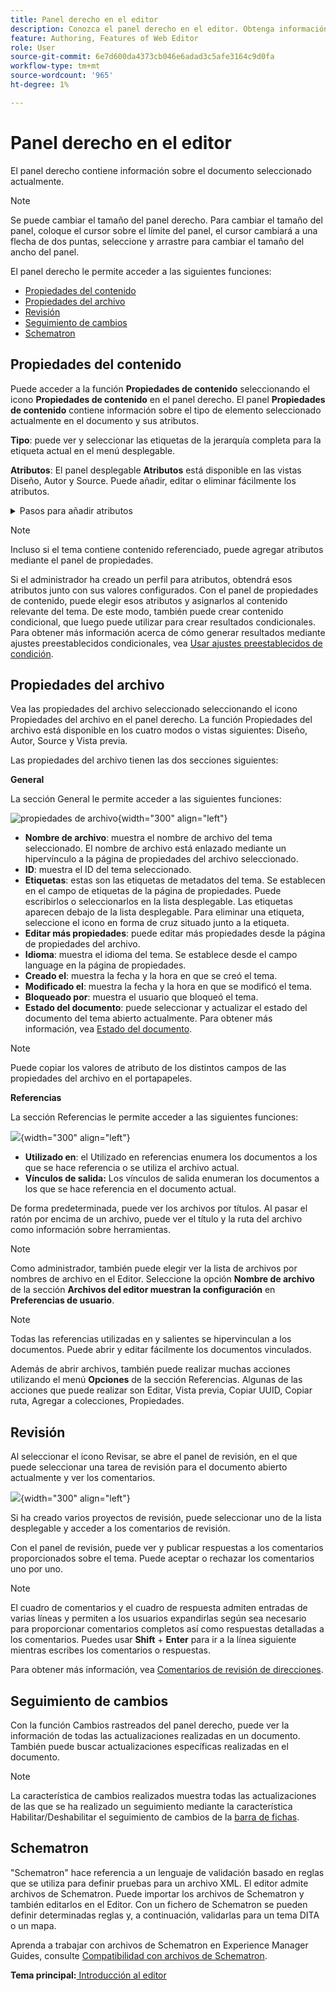 ```yaml
---
title: Panel derecho en el editor
description: Conozca el panel derecho en el editor. Obtenga información acerca de la interfaz y las funciones de Editor en Adobe Experience Manager Guides.
feature: Authoring, Features of Web Editor
role: User
source-git-commit: 6e7d600da4373cb046e6adad3c5afe3164c9d0fa
workflow-type: tm+mt
source-wordcount: '965'
ht-degree: 1%

---
```


# Panel derecho en el editor

El panel derecho contiene información sobre el documento seleccionado actualmente.

>[!NOTE]
>
> Se puede cambiar el tamaño del panel derecho. Para cambiar el tamaño del panel, coloque el cursor sobre el límite del panel, el cursor cambiará a una flecha de dos puntas, seleccione y arrastre para cambiar el tamaño del ancho del panel.

El panel derecho le permite acceder a las siguientes funciones:

- [Propiedades del contenido](#content-properties)
- [Propiedades del archivo](#file-properties)
- [Revisión](#review)
- [Seguimiento de cambios](#track-changes)
- [Schematron](#schematron)

## Propiedades del contenido

Puede acceder a la función **Propiedades de contenido** seleccionando el icono **Propiedades de contenido** en el panel derecho. El panel **Propiedades de contenido** contiene información sobre el tipo de elemento seleccionado actualmente en el documento y sus atributos.

**Tipo**: puede ver y seleccionar las etiquetas de la jerarquía completa para la etiqueta actual en el menú desplegable.

**Atributos**: El panel desplegable **Atributos** está disponible en las vistas Diseño, Autor y Source. Puede añadir, editar o eliminar fácilmente los atributos.

<details>
    <summary> Pasos para añadir atributos </summary>


1. Seleccione **Añadir**.

   ![atributos en propiedades de contenido](images/properties-tab-attributes_cs.png){width="300" align="left"}

1. En el panel desplegable **Atributo**, seleccione el atributo en la lista desplegable y especifique el valor de un atributo.  Luego selecciona **Agregar**.

   ![panel de atributos con varios atributos ](images/attributes-multiple-properties.png){width="300" align="left"}

1. Para editar el atributo, pasa el ratón sobre él y selecciona **Editar** ![editar-icono](images/edit_pencil_icon.svg).

1. Para eliminar el atributo, pasa el ratón sobre él y selecciona **Eliminar** ![delete-icon](images/Delete_icon.svg).

</details>


>[!NOTE]
>
> Incluso si el tema contiene contenido referenciado, puede agregar atributos mediante el panel de propiedades.

Si el administrador ha creado un perfil para atributos, obtendrá esos atributos junto con sus valores configurados. Con el panel de propiedades de contenido, puede elegir esos atributos y asignarlos al contenido relevante del tema. De este modo, también puede crear contenido condicional, que luego puede utilizar para crear resultados condicionales. Para obtener más información acerca de cómo generar resultados mediante ajustes preestablecidos condicionales, vea [Usar ajustes preestablecidos de condición](generate-output-use-condition-presets.md#).



## Propiedades del archivo

Vea las propiedades del archivo seleccionado seleccionando el icono Propiedades del archivo en el panel derecho. La función Propiedades del archivo está disponible en los cuatro modos o vistas siguientes: Diseño, Autor, Source y Vista previa.

Las propiedades del archivo tienen las dos secciones siguientes:

**General**

La sección General le permite acceder a las siguientes funciones:

![propiedades de archivo](images/file-properties-general.png){width="300" align="left"}

- **Nombre de archivo**: muestra el nombre de archivo del tema seleccionado. El nombre de archivo está enlazado mediante un hipervínculo a la página de propiedades del archivo seleccionado.
- **ID**: muestra el ID del tema seleccionado.
- **Etiquetas**: estas son las etiquetas de metadatos del tema. Se establecen en el campo de etiquetas de la página de propiedades. Puede escribirlos o seleccionarlos en la lista desplegable.  Las etiquetas aparecen debajo de la lista desplegable. Para eliminar una etiqueta, seleccione el icono en forma de cruz situado junto a la etiqueta.
- **Editar más propiedades**: puede editar más propiedades desde la página de propiedades del archivo.
- **Idioma**: muestra el idioma del tema. Se establece desde el campo language en la página de propiedades.
- **Creado el**: muestra la fecha y la hora en que se creó el tema.
- **Modificado el**: muestra la fecha y la hora en que se modificó el tema.
- **Bloqueado por**: muestra el usuario que bloqueó el tema.
- **Estado del documento**: puede seleccionar y actualizar el estado del documento del tema abierto actualmente. Para obtener más información, vea [Estado del documento](web-editor-document-states.md#).

>[!NOTE]
>
> Puede copiar los valores de atributo de los distintos campos de las propiedades del archivo en el portapapeles.

**Referencias**

La sección Referencias le permite acceder a las siguientes funciones:

![](images/file-properties-references.png){width="300" align="left"}

- **Utilizado en**: el Utilizado en referencias enumera los documentos a los que se hace referencia o se utiliza el archivo actual.
- **Vínculos de salida:** Los vínculos de salida enumeran los documentos a los que se hace referencia en el documento actual.

De forma predeterminada, puede ver los archivos por títulos. Al pasar el ratón por encima de un archivo, puede ver el título y la ruta del archivo como información sobre herramientas.

>[!NOTE]
>
> Como administrador, también puede elegir ver la lista de archivos por nombres de archivo en el Editor. Seleccione la opción **Nombre de archivo** de la sección **Archivos del editor muestran la configuración** en **Preferencias de usuario**.

>[!NOTE]
>
> Todas las referencias utilizadas en y salientes se hipervinculan a los documentos. Puede abrir y editar fácilmente los documentos vinculados.

Además de abrir archivos, también puede realizar muchas acciones utilizando el menú **Opciones** de la sección Referencias. Algunas de las acciones que puede realizar son Editar, Vista previa, Copiar UUID, Copiar ruta, Agregar a colecciones, Propiedades.

## Revisión

Al seleccionar el icono Revisar, se abre el panel de revisión, en el que puede seleccionar una tarea de revisión para el documento abierto actualmente y ver los comentarios.

![](images/review-panel-before-opening.png){width="300" align="left"}

Si ha creado varios proyectos de revisión, puede seleccionar uno de la lista desplegable y acceder a los comentarios de revisión.

Con el panel de revisión, puede ver y publicar respuestas a los comentarios proporcionados sobre el tema. Puede aceptar o rechazar los comentarios uno por uno.

>[!NOTE]
>
> El cuadro de comentarios y el cuadro de respuesta admiten entradas de varias líneas y permiten a los usuarios expandirlas según sea necesario para proporcionar comentarios completos así como respuestas detalladas a los comentarios. Puedes usar **Shift** + **Enter** para ir a la línea siguiente mientras escribes los comentarios o respuestas.

Para obtener más información, vea [Comentarios de revisión de direcciones](review-address-review-comments.md#).

## Seguimiento de cambios

Con la función Cambios rastreados del panel derecho, puede ver la información de todas las actualizaciones realizadas en un documento. También puede buscar actualizaciones específicas realizadas en el documento.

>[!NOTE]
>
> La característica de cambios realizados muestra todas las actualizaciones de las que se ha realizado un seguimiento mediante la característica Habilitar/Deshabilitar el seguimiento de cambios de la [barra de fichas](#tab-bar).

## Schematron

&quot;Schematron&quot; hace referencia a un lenguaje de validación basado en reglas que se utiliza para definir pruebas para un archivo XML. El editor admite archivos de Schematron. Puede importar los archivos de Schematron y también editarlos en el Editor. Con un fichero de Schematron se pueden definir determinadas reglas y, a continuación, validarlas para un tema DITA o un mapa.

Aprenda a trabajar con archivos de Schematron en Experience Manager Guides, consulte [Compatibilidad con archivos de Schematron](./support-schematron-file.md).



**Tema principal:**[ Introducción al editor](web-editor.md)
